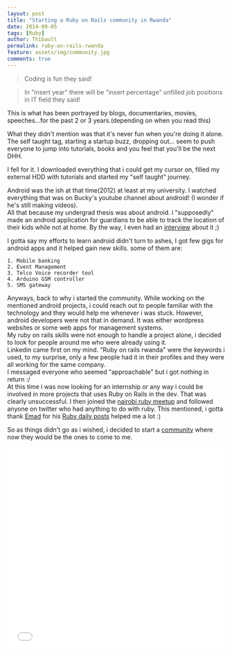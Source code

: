 ```yaml
---
layout: post
title: "Starting a Ruby on Rails community in Rwanda"
date: 2014-09-05
tags: [Ruby]
author: Thibault
permalink: ruby-on-rails-rwanda
feature: assets/img/community.jpg
comments: true
---
```


>Coding is fun they said!


>In "insert year" there will be "insert percentage" unfilled job positions in IT field they said!

This is what has been portrayed by blogs, documentaries, movies, speeches...for the past 2 or 3 years.(depending on when you read this)

What they didn't mention was that it's never fun when you're doing it alone. The self taught tag, starting a startup buzz, dropping out... seem to push everyone to jump into tutorials, books and you feel that you'll be the next DHH.

I fell for it. I downloaded everything that i could get my cursor on, filled my external HDD with tutorials and started my "self taught" journey. 

Android was the ish at that time(2012) at least at my university. I watched everything that was on Bucky's youtube channel about android! (I wonder if he's still making videos).<br>
All that because my undergrad thesis was about android. i "supposedly" made an android application for guardians to be able to track the location of their kids while not at home. By the way, I even had an [interview](https://wazaonline.com/fr/rencontres-et-profils/thibault-mutabazi-createur-dappli) about it ;)

I gotta say my efforts to learn android didn't turn to ashes, I got few gigs for android apps and it helped gain new skills. some of them are:

	1. Mobile banking
	2. Event Management
	3. Telco Voice recorder tool
	4. Arduino GSM controller
	5. SMS gateway

Anyways, back to why i started the community. While working on the mentioned android projects, i could reach out to people familiar with the technology and they would help me whenever i was stuck. However, android developers were not that in demand. It was either wordpress websites or some web apps for management systems.<br>
My ruby on rails skills were not enough to handle a project alone, i decided to look for people around me who were already using it.<br>
Linkedin came first on my mind. "Ruby on rails rwanda" were the keywords i used, to my surprise, only a few people had it in their profiles and they were all working for the same company.<br>
I messaged everyone who seemed "approachable" but i got nothing in return :/ <br>
At this time i was now looking for an internship or any way i could be involved in more projects that uses Ruby on Rails in the dev. That was clearly unsuccessful. I then joined the [nairobi ruby meetup](http://nairuby.org/) and followed anyone on twitter who had anything to do with ruby. This mentioned, i gotta thank [Emad](https://twitter.com/blaz_boy) for his [Ruby daily posts](https://www.facebook.com/rubydailyscripts/?fref=ts) helped me a lot :)

So as things didn't go as i wished, i decided to start a [community](https://twitter.com/rwandaonrails) where now they would be the ones to come to me.

<iframe src="//giphy.com/embed/xl5QdxfNonh3q" width="100%" height="468" frameBorder="0" class="giphy-embed" allowFullScreen></iframe>


